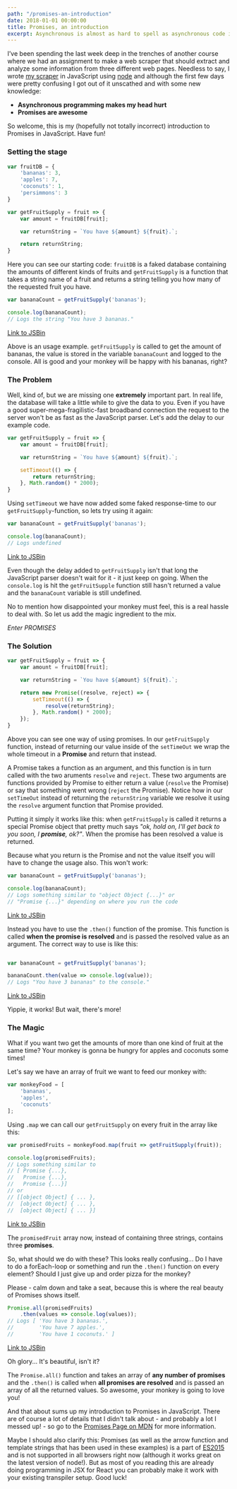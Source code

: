 ```yaml
---
path: "/promises-an-introduction"
date: 2018-01-01 00:00:00
title: Promises, an introduction
excerpt: Asynchronous is almost as hard to spell as asynchronous code is hard to handle. Enter... Promises!
---
```


I’ve been spending the last week deep in the trenches of another course where we had an assignment to make a web scraper that should extract and analyze some information from three different web pages. Needless to say, I wrote [my scraper][1] in JavaScript using [node][2] and although the first few days were pretty confusing I got out of it unscathed and with some new knowledge:

* **Asynchronous programming makes my head hurt**
* **Promises are awesome**

So welcome, this is my (hopefully not totally incorrect) introduction to Promises in JavaScript. Have fun!

### Setting the stage

```javascript
var fruitDB = {
	'bananas': 3,
	'apples': 7,
	'coconuts': 1,
	'persimmons': 3
}

var getFruitSupply = fruit => {
    var amount = fruitDB[fruit];

    var returnString = `You have ${amount} ${fruit}.`;

    return returnString;
}
```

Here you can see our starting code: `fruitDB` is a faked database containing the amounts of different kinds of fruits and `getFruitSupply` is a function that takes a string name of a fruit and returns a string telling you how many of the requested fruit you have.

```javascript
var bananaCount = getFruitSupply('bananas');

console.log(bananaCount);
// Logs the string "You have 3 bananas."
```
[Link to JSBin](https://jsbin.com/jimayo/2/edit?js,console)


Above is an usage example. `getFruitSupply` is called to get the amount of bananas, the value is stored in the variable `bananaCount` and logged to the console. All is good and your monkey will be happy with his bananas, right?


### The Problem
Well, kind of, but we are missing one **extremely** important part. In real life, the database will take a little while to give the data to you. Even if you have a good super-mega-fragilistic-fast broadband connection the request to the server won't be as fast as the JavaScript parser. Let's add the delay to our example code.

```javascript
var getFruitSupply = fruit => {
    var amount = fruitDB[fruit];

    var returnString = `You have ${amount} ${fruit}.`;

    setTimeout(() => {
    	return returnString;
    }, Math.random() * 2000);
}
```


Using `setTimeout` we have now added some faked response-time to our `getFruitSupply`-function, so lets try using it again:

```javascript
var bananaCount = getFruitSupply('bananas');

console.log(bananaCount);
// Logs undefined
```
[Link to JSBin](https://jsbin.com/deqazu/2/edit?js,console)

Even though the delay added to `getFruitSupply` isn't that long the JavaScript parser doesn't wait for it - it just keep on going. When the `console.log` is hit the `getFruitSupple` function still hasn't returned a value and the `bananaCount` variable is still undefined.

No to mention how disappointed your monkey must feel, this is a real hassle to deal with. So let us add the magic ingredient to the mix.

*Enter PROMISES*

### The Solution

```javascript
var getFruitSupply = fruit => {
    var amount = fruitDB[fruit];

    var returnString = `You have ${amount} ${fruit}.`;

    return new Promise((resolve, reject) => {
	    setTimeout(() => {
	    	resolve(returnString);
	    }, Math.random() * 2000);
	});
}
```

Above you can see one way of using promises. In our `getFruitSupply` function, instead of returning our value inside of the `setTimeOut` we wrap the whole timeout in a **Promise** and return that instead.

A Promise takes a function as an argument, and this function is in turn called with the two aruments `resolve` and `reject`. These two arguments are functions provided by Promise to either return a value (`resolve` the Promise) or say that something went wrong (`reject` the Promise). Notice how in our `setTimeOut` instead of returning the `returnString` variable we resolve it using the `resolve` argument function that Promise provided.

Putting it simply it works like this: when `getFruitSupply` is called it returns a special Promise object that pretty much says *"ok, hold on, I'll get back to you soon, I **promise**, ok?"*. When the promise has been resolved a value is returned.

Because what you return is the Promise and not the value itself you will have to change the usage also. This won't work:

```javascript
var bananaCount = getFruitSupply('bananas');

console.log(bananaCount);
// Logs something similar to "object Object {...}" or
// "Promise {...}" depending on where you run the code
```
[Link to JSBin](https://jsbin.com/vupore/2/edit?js,console)

Instead you have to use the `.then()` function of the promise. This function is called **when the promise is resolved** and is passed the resolved value as an argument. The correct way to use is like this:

```javascript

var bananaCount = getFruitSupply('bananas');

bananaCount.then(value => console.log(value));
// Logs "You have 3 bananas" to the console."

```
[Link to JSBin](https://jsbin.com/kolovi/2/edit?js,console)

Yippie, it works! But wait, there's more!

### The Magic

What if you want two get the amounts of more than one kind of fruit at the same time? Your monkey is gonna be hungry for apples and coconuts some times!

Let's say we have an array of fruit we want to feed our monkey with:

```javascript
var monkeyFood = [
	'bananas',
	'apples',
	'coconuts'
];
```

Using `.map` we can call our `getFruitSupply` on every fruit in the array like this:


```javascript
var promisedFruits = monkeyFood.map(fruit => getFruitSupply(fruit));

console.log(promisedFruits);
// Logs something similar to
// [ Promise {...},
//   Promise {...},
//   Promise {...}]
// or
// [[object Object] { ... },
//  [object Object] { ... },
//  [object Object] { ... }]
```
[Link to JSBin](https://jsbin.com/xewaxa/2/edit?js,console)

The `promisedFruit` array now, instead of containing three strings, contains three **promises**.

So, what should we do with these? This looks really confusing... Do I have to do a forEach-loop or something and run the `.then()` function on every element? Should I just give up and order pizza for the monkey?

Please - calm down and take a seat, because this is where the real beauty of Promises shows itself.

```javascript
Promise.all(promisedFruits)
    .then(values => console.log(values));
// Logs [ 'You have 3 bananas.',
//        'You have 7 apples.',
//        'You have 1 coconuts.' ]
```
[Link to JSBin](https://jsbin.com/qahunu/1/edit?js,console)

Oh glory... It's beautiful, isn't it?

The `Promise.all()` function and takes an array of **any number of promises** and the `.then()` is called when **all promises are resolved** and is passed an array of all the returned values. So awesome, your monkey is going to love you!

And that about sums up my introduction to Promises in JavaScript. There are of course a lot of details that I didn't talk about - and probably a lot I messed up! - so go to the [ Promises Page on MDN][4] for more information.

Maybe I should also clarify this: Promises (as well as the arrow function and template strings that has been used in these examples) is a part of [ES2015][3] and is not supported in all browsers right now (although it works great on the latest version of node!). But as most of you reading this are already doing programming in JSX for React you can probably make it work with your existing transpiler setup. Good luck!





[1]: https://github.com/mw222rs/1DV449_mw222rs/tree/master/assignment1
[2]: https://nodejs.org/en/
[3]: http://www.ecma-international.org/ecma-262/6.0/
[4]: https://developer.mozilla.org/en-US/docs/Web/JavaScript/Reference/Global_Objects/Promise
